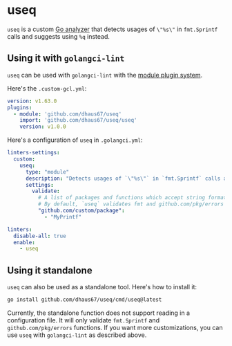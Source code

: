 # useq

`useq` is a custom [Go analyzer](https://pkg.go.dev/golang.org/x/tools/go/analysis#hdr-Analyzer) that detects usages of `\"%s\"` in `fmt.Sprintf` calls and suggests using `%q` instead.

## Using it with `golangci-lint`

`useq` can be used with `golangci-lint` with the [module plugin system](https://golangci-lint.run/plugins/module-plugins).

Here's the `.custom-gcl.yml`:
```yaml
version: v1.63.0
plugins:
  - module: 'github.com/dhaus67/useq'
    import: 'github.com/dhaus67/useq/useq'
    version: v1.0.0
```

Here's a configuration of `useq` in `.golangci.yml`:
```yaml
linters-settings:
  custom:
    useq:
      type: "module"
      description: "Detects usages of `\"%s\"` in `fmt.Sprintf` calls and suggests using `%q` instead."
      settings:
        validate:
          # A list of packages and functions which accept string formatting to validate.
          # By default, `useq` validates fmt and github.com/pkg/errors functions.
          "github.com/custom/package":
            - "MyPrintf"

linters:
  disable-all: true
  enable:
    - useq
```

## Using it standalone

`useq` can also be used as a standalone tool. Here's how to install it:
```bash
go install github.com/dhaus67/useq/cmd/useq@latest
```

Currently, the standalone function does not support reading in a configuration file. It will only validate `fmt.Sprintf` and `github.com/pkg/errors` functions.
If you want more customizations, you can use `useq` with `golangci-lint` as described above.
